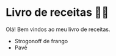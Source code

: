 # Livro de receitas :man_cook:

Olá! Bem vindos ao meu livro de receitas.

- Strogonoff de frango
- ​Pavê

